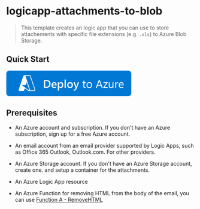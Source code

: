 # logicapp-attachments-to-blob

> This template creates an logic app that you can use to store attachements with specific file extensions (e.g. `.xls`) to Azure Blob Storage.

## Quick Start

[![Deploy To Azure](https://raw.githubusercontent.com/Azure/azure-quickstart-templates/master/1-CONTRIBUTION-GUIDE/images/deploytoazure.svg?sanitize=true)](https://portal.azure.com/#create/Microsoft.Template/uri/https%3A%2F%2Fraw.githubusercontent.com%2Fasad-shmoghadam%2Flogicapp-attachments-to-blob%2Fmain%2Fazuredeploy.json)

## Prerequisites

- An Azure account and subscription. If you don't have an Azure subscription, sign up for a free Azure account.

- An email account from an email provider supported by Logic Apps, such as Office 365 Outlook, Outlook.com. For other providers.

- An Azure Storage account. If you don't have an Azure Storage account, create one. and setup a container for the attachments.

- An Azure Logic App resource

- An Azure Function for removing HTML from the body of the email, you can use [Function A - RemoveHTML](https://docs.microsoft.com/azure/logic-apps/logic-apps-overview#resource-type-differences)
